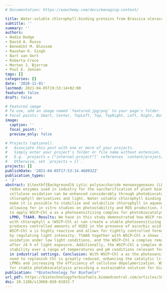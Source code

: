 ```yaml
---
# Documentation: https://wowchemy.com/docs/managing-content/

title: Water-soluble chlorophyll-binding proteins from Brassica oleracea allow for stable photobiocatalytic oxidation of cellulose by a lytic polysaccharide monooxygenase
subtitle: ''
summary: ''
authors:
- Nadia Dodge
- David A. Russo
- Benedikt M. Blossom
- Raushan K. Singh
- Bart van Oort
- Roberta Croce
- Morten J. Bjerrum
- Poul E. Jensen
tags: []
categories: []
date: '2020-11-01'
lastmod: 2021-04-05T19:53:14+02:00
featured: false
draft: false

# Featured image
# To use, add an image named `featured.jpg/png` to your page's folder.
# Focal points: Smart, Center, TopLeft, Top, TopRight, Left, Right, BottomLeft, Bottom, BottomRight.
image:
  caption: ''
  focal_point: ''
  preview_only: false

# Projects (optional).
#   Associate this post with one or more of your projects.
#   Simply enter your project's folder or file name without extension.
#   E.g. `projects = ["internal-project"]` references `content/project/deep-learning/index.md`.
#   Otherwise, set `projects = []`.
projects: []
publishDate: '2021-04-05T17:53:14.468932Z'
publication_types:
- '2'
abstract: $\textbf{Background}$ Lytic polysaccharide monooxygenases (LPMOs) are indispensable
  redox enzymes used in industry for the saccharification of plant biomass. LPMO-driven
  cellulose oxidation can be enhanced considerably through photobiocatalysis using
  chlorophyll derivatives and light. Water soluble chlorophyll binding proteins (WSCPs)
  make it is possible to stabilize and solubilize chlorophyll in aqueous solution,
  allowing for in vitro studies on photostability and ROS production. Here we aim
  to apply WSCP–Chl a as a photosensitizing complex for photobiocatalysis with the
  LPMO, TtAA9. Results: We have in this study demonstrated how WSCP reconstituted
  with chlorophyll a (WSCP–Chl a) can create a stable photosensitizing complex which
  produces controlled amounts of ­H2O2 in the presence of ascorbic acid and light.
  WSCP–Chl a is highly reactive and allows for tightly controlled formation of ­H2O2
  by regulating light intensity. TtAA9 together with WSCP–Chl a shows increased cellulose
  oxidation under low light conditions, and the WSCP–Chl a complex remains stable
  after 24 h of light exposure. Additionally, the WSCP–Chl a complex demonstrates
  stability over a range of temperatures and pH conditions relevant for enzyme activity
  in industrial settings. Conclusion: With WSCP–Chl a as the photosensitizer, the
  need to replenish Chl is greatly reduced, enhancing the catalytic lifetime of light-driven
  LPMOs and increasing the efficiency of cellulose depolymerization. WSCP–Chl a allows
  for stable photobiocatalysis providing a sustainable solution for biomass processing.
publication: '*Biotechnology for Biofuels*'
url_pdf: https://biotechnologyforbiofuels.biomedcentral.com/articles/10.1186/s13068-020-01832-7
doi: 10.1186/s13068-020-01832-7
---
```


